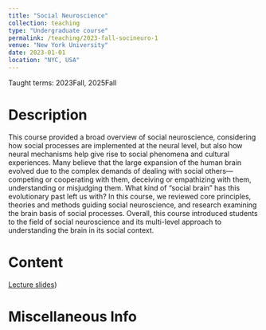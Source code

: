 ```yaml
---
title: "Social Neuroscience"
collection: teaching
type: "Undergraduate course"
permalink: /teaching/2023-fall-socineuro-1
venue: "New York University"
date: 2023-01-01
location: "NYC, USA"
---
```


Taught terms: 2023Fall, 2025Fall

Description
======
This course provided a broad overview of social neuroscience, considering how social processes are implemented at the neural level, but also how neural mechanisms help give rise to social phenomena and cultural experiences. Many believe that the large expansion of the human brain evolved due to the complex demands of dealing with social others—competing or cooperating with them, deceiving or empathizing with them, understanding or misjudging them. What kind of “social brain” has this evolutionary past left us with? In this course, we reviewed core principles, theories and methods guiding social neuroscience, and research examining the brain basis of social processes. Overall, this course introduced students to the field of social neuroscience and its multi-level approach to understanding the brain in its social context.

Content
======
[Lecture slides]([https://osf.io/du6w7/files/osfstorage]))

Miscellaneous Info
======
